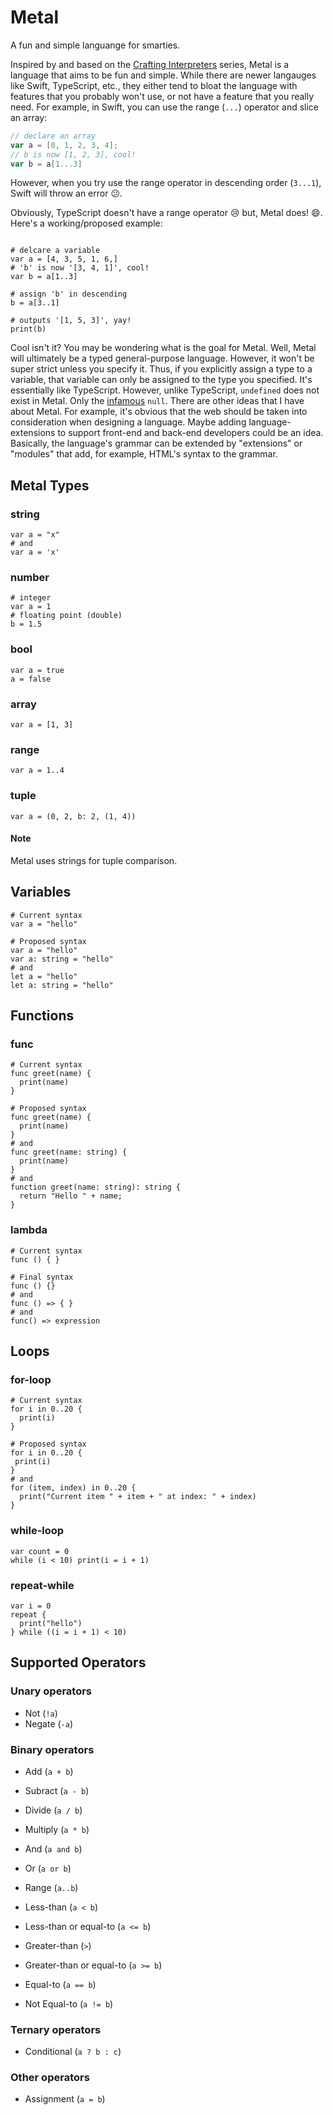 # Metal
A fun and simple languange for smarties.

Inspired by and based on the [Crafting Interpreters](http://www.craftinginterpreters.com/) series, Metal is a language that aims to be fun and simple. While there are newer langauges like Swift, TypeScript, etc., they either tend to bloat the language with features that you probably won't use, or not have a feature that you really need. For example, in Swift, you can use the range (`...`) operator and slice an array:

```swift
// declare an array
var a = [0, 1, 2, 3, 4];
// b is now [1, 2, 3], cool!
var b = a[1...3]
```
However, when you try use the range operator in descending order (`3...1`), Swift will throw an error :confused:. 

Obviously, TypeScript doesn't have a range operator :cry: but, Metal does! :smile:. Here's a working/proposed example:

```metalupa

# delcare a variable
var a = [4, 3, 5, 1, 6,]
# 'b' is now '[3, 4, 1]', cool!
var b = a[1..3]

# assign 'b' in descending
b = a[3..1]

# outputs '[1, 5, 3]', yay!
print(b)

```

Cool isn't it? You may be wondering what is the goal for Metal. Well, Metal will ultimately be a typed general-purpose language. However, it won't be super strict unless you specify it. Thus, if you explicitly assign a type to a variable, that variable can only be assigned to the type you specified. It's essentially like TypeScript. However, unlike TypeScript, `undefined` does not exist in Metal. Only the [infamous](https://en.wikipedia.org/wiki/Null_pointer#History) `null`. There are other ideas that I have about Metal. For example, it's obvious that the web should be taken into consideration when designing a language. Maybe adding language-extensions to support front-end and back-end developers could be an idea. Basically, the language's grammar can be extended by "extensions" or "modules" that add, for example, HTML's syntax to the grammar.

## Metal Types

### string
```metalupa
var a = "x"
# and
var a = 'x'
```

### number
```metalupa
# integer
var a = 1
# floating point (double)
b = 1.5
```

### bool
```metalupa
var a = true
a = false
```

### array
```metalupa
var a = [1, 3]
```
### range
```metalupa
var a = 1..4
```
### tuple
```metalupa
var a = (0, 2, b: 2, (1, 4))
```
#### Note
Metal uses strings for tuple comparison.

## Variables
```metalupa
# Current syntax
var a = "hello"

# Proposed syntax
var a = "hello"
var a: string = "hello"
# and
let a = "hello"
let a: string = "hello"
```

## Functions

### func
```metalupa
# Current syntax
func greet(name) {
  print(name)
}

# Proposed syntax
func greet(name) {
  print(name)
}
# and
func greet(name: string) {
  print(name)
}
# and
function greet(name: string): string {
  return "Hello " + name;
}
```

### lambda
```metalupa
# Current syntax
func () { }

# Final syntax
func () {}
# and
func () => { }
# and
func() => expression
```


## Loops

### for-loop
```metalupa
# Current syntax
for i in 0..20 {
  print(i)
}

# Proposed syntax
for i in 0..20 {
 print(i)
}
# and
for (item, index) in 0..20 {
  print("Current item " + item + " at index: " + index)
}
```
### while-loop
```metalupa
var count = 0
while (i < 10) print(i = i + 1)
```
### repeat-while
```metalupa
var i = 0
repeat { 
  print("hello")
} while ((i = i + 1) < 10)
```

## Supported Operators

### Unary operators

* Not (`!a`)
* Negate (`-a`)

### Binary operators

* Add (`a + b`)
* Subract (`a - b`)
* Divide (`a / b`)
* Multiply (`a * b`)

* And (`a and b`)
* Or (`a or b`)

* Range (`a..b`)

* Less-than (`a < b`)
* Less-than or equal-to (`a <= b`)
* Greater-than (`>`)
* Greater-than or equal-to (`a >= b`)
* Equal-to (`a == b`)
* Not Equal-to (`a != b`)

### Ternary operators

* Conditional (`a ? b : c`)

### Other operators

* Assignment (`a = b`)
